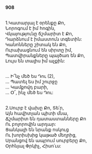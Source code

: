 **908**

\
1.Կատարյալ է օրենքը Քո,\
Նորոգում է իմ հոգին,\
Վկայությունը ճշմարիտ է Քո,\
Դարձնում է իմաստուն տգետին:\
Կանոնները շիտակ են Քո,\
Ուրախացնում են սիրտը իմ,\
Պատվիրանքները պայծառ են Քո,\
Լույս են տալիս իմ աչքին:

\
 ... Ի՜նչ մեծ ես Դու (2),\
 ... Պատել ես իմ շուրջը\
 ... Կամքովդ բարի,\
 ... Օ՜, ինչ մեծ ես Դու:

\
2.Սուրբ է վախը Քո, Տե՛ր,\
Այն հավիտյան պիտի մնա,\
Ճշմարիտ են դատաստանները Քո\
Ու բոլորովին արդար:\
Ցանկալի են նրանք ոսկուց\
Ու խորիսխից կաթած մեղրից,\
Սրանցով են ապրում սուրբերը Քո,\
Օրհնյալ Փրկիչ, Հիսո՛ւս:
